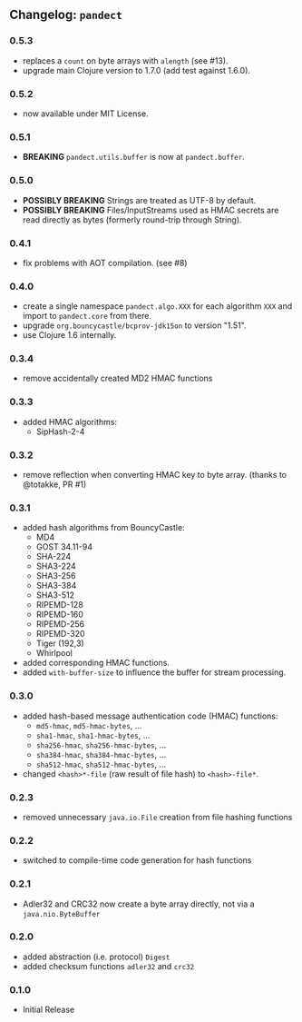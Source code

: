 ## Changelog: `pandect`

### 0.5.3

- replaces a `count` on byte arrays with `alength` (see #13).
- upgrade main Clojure version to 1.7.0 (add test against 1.6.0).

### 0.5.2

- now available under MIT License.

### 0.5.1

- __BREAKING__ `pandect.utils.buffer` is now at `pandect.buffer`.

### 0.5.0

- __POSSIBLY BREAKING__ Strings are treated as UTF-8 by default.
- __POSSIBLY BREAKING__ Files/InputStreams used as HMAC secrets are read directly as bytes
  (formerly round-trip through String).

### 0.4.1

- fix problems with AOT compilation. (see #8)

### 0.4.0

- create a single namespace `pandect.algo.XXX` for each algorithm `XXX` and import to
  `pandect.core` from there.
- upgrade `org.bouncycastle/bcprov-jdk15on` to version "1.51".
- use Clojure 1.6 internally.

### 0.3.4

- remove accidentally created MD2 HMAC functions

### 0.3.3

- added HMAC algorithms:
  - SipHash-2-4

### 0.3.2

- remove reflection when converting HMAC key to byte array. (thanks to @totakke, PR #1)

### 0.3.1

- added hash algorithms from BouncyCastle:
  - MD4
  - GOST 34.11-94
  - SHA-224
  - SHA3-224
  - SHA3-256
  - SHA3-384
  - SHA3-512
  - RIPEMD-128
  - RIPEMD-160
  - RIPEMD-256
  - RIPEMD-320
  - Tiger (192,3)
  - Whirlpool
- added corresponding HMAC functions.
- added `with-buffer-size` to influence the buffer for stream processing.

### 0.3.0

- added hash-based message authentication code (HMAC) functions:
  - `md5-hmac`, `md5-hmac-bytes`, ...
  - `sha1-hmac`, `sha1-hmac-bytes`, ...
  - `sha256-hmac`, `sha256-hmac-bytes`, ...
  - `sha384-hmac`, `sha384-hmac-bytes`, ...
  - `sha512-hmac`, `sha512-hmac-bytes`, ...
- changed `<hash>*-file` (raw result of file hash) to `<hash>-file*`.

### 0.2.3

- removed unnecessary `java.io.File` creation from file hashing functions

### 0.2.2

- switched to compile-time code generation for hash functions

### 0.2.1

- Adler32 and CRC32 now create a byte array directly, not via a `java.nio.ByteBuffer`

### 0.2.0

- added abstraction (i.e. protocol) `Digest`
- added checksum functions `adler32` and `crc32`

### 0.1.0

- Initial Release
